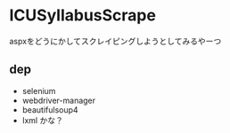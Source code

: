 # ICUSyllabusScrape

aspxをどうにかしてスクレイピングしようとしてみるやーつ

## dep

- selenium
- webdriver-manager
- beautifulsoup4
- lxml
かな？

